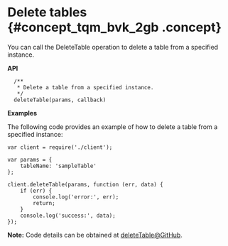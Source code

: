# Delete tables {#concept_tqm_bvk_2gb .concept}

You can call the DeleteTable operation to delete a table from a specified instance.

**API**

```
  /**
   * Delete a table from a specified instance.
   */
  deleteTable(params, callback)

```

**Examples**

The following code provides an example of how to delete a table from a specified instance:

```
var client = require('./client');

var params = {
    tableName: 'sampleTable'
};

client.deleteTable(params, function (err, data) {
    if (err) {
        console.log('error:', err);
        return;
    }
    console.log('success:', data);
});

```

**Note:** Code details can be obtained at [deleteTable@GitHub](https://github.com/aliyun/aliyun-tablestore-nodejs-sdk/blob/master/samples/deleteTable.js).

